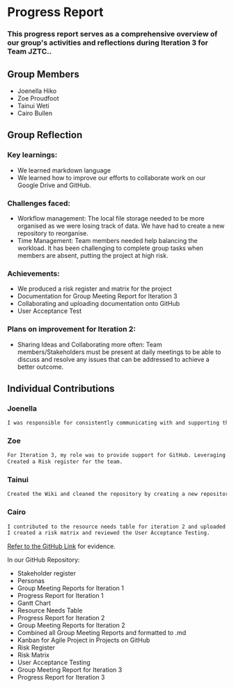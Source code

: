 # Progress Report
### This progress report serves as a comprehensive overview of our group's activities and reflections during Iteration 3 for Team JZTC..

## Group Members
- Joenella Hiko
- Zoe Proudfoot
- Tainui Weti
- Cairo Bullen

## Group Reflection
### Key learnings: 
- We learned  markdown language 
- We learned how to improve our efforts to collaborate work on our Google Drive and GitHub. 

### Challenges faced: 
- Workflow management: The local file storage needed to be more organised as we were losing track of data. We have had to create a new repository to reorganise. 
- Time Management: Team members needed help balancing the workload. It has been challenging to complete group tasks when members are absent, putting the project at high risk. 

### Achievements:
- We produced a risk register and matrix for the project
- Documentation for Group Meeting Report for Iteration 3
- Collaborating and uploading documentation onto GitHub 
- User Acceptance Test 

### Plans on improvement for Iteration 2:
- Sharing Ideas and Collaborating more often: Team members/Stakeholders must be present at daily meetings to be able to discuss and resolve any issues that can be addressed to achieve a better outcome.  

## Individual Contributions

### Joenella 
~~~md
I was responsible for consistently communicating with and supporting the team to ensure the completion of tasks for all stages of the final handover through email, chat, or face-to-face interactions. I also created and maintained documentation for all stages in our Google drive to be uploaded to GitHub. Additionally, I assisted with group meeting reports and created the readme in GitHub. 
~~~

### Zoe
~~~md
For Iteration 3, my role was to provide support for GitHub. Leveraging my previous experience, I assisted team members by demonstrating how to use the platform, upload files, and create pull requests. 
Created a Risk register for the team.
~~~

### Tainui
~~~md
Created the Wiki and cleaned the repository by creating a new repository. I converted all the group meeting reports to markdown and added content and reference in our wiki.
~~~

### Cairo
~~~md
I contributed to the resource needs table for iteration 2 and uploaded some files to the group’s repository on GitHub. 
I created a risk matrix and reviewed the User Acceptance Testing. 
~~~

[Refer to the GitHub Link](https://github.com/zoeannp/jztc_group_project) for evidence.

In our GitHub Repository:
- Stakeholder register 
- Personas
- Group Meeting Reports for Iteration 1
- Progress Report for Iteration 1
- Gantt Chart 
- Resource Needs Table 
- Progress Report for Iteration 2
- Group Meeting Reports for Iteration 2
- Combined all Group Meeting Reports and formatted to .md 
- Kanban for Agile Project in Projects on GitHub
- Risk Register
- Risk Matrix 
- User Acceptance Testing 
- Group Meeting Report for Iteration 3 
- Progress Report for Iteration 3 
